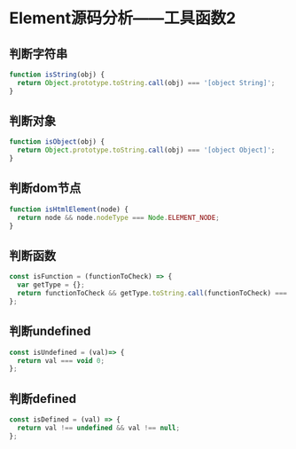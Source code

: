# Element源码分析——工具函数2
## 判断字符串
```js
function isString(obj) {
  return Object.prototype.toString.call(obj) === '[object String]';
}
```
## 判断对象
```js
function isObject(obj) {
  return Object.prototype.toString.call(obj) === '[object Object]';
}
```
## 判断dom节点
```js
function isHtmlElement(node) {
  return node && node.nodeType === Node.ELEMENT_NODE;
}
```
## 判断函数
```js
const isFunction = (functionToCheck) => {
  var getType = {};
  return functionToCheck && getType.toString.call(functionToCheck) === '[object Function]';
};
```
## 判断undefined
```js
const isUndefined = (val)=> {
  return val === void 0;
};
```
## 判断defined
```js
const isDefined = (val) => {
  return val !== undefined && val !== null;
};
```